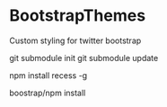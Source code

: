 BootstrapThemes
===============

Custom styling for twitter bootstrap

git submodule init
git submodule update

npm install recess -g

boostrap/npm install

